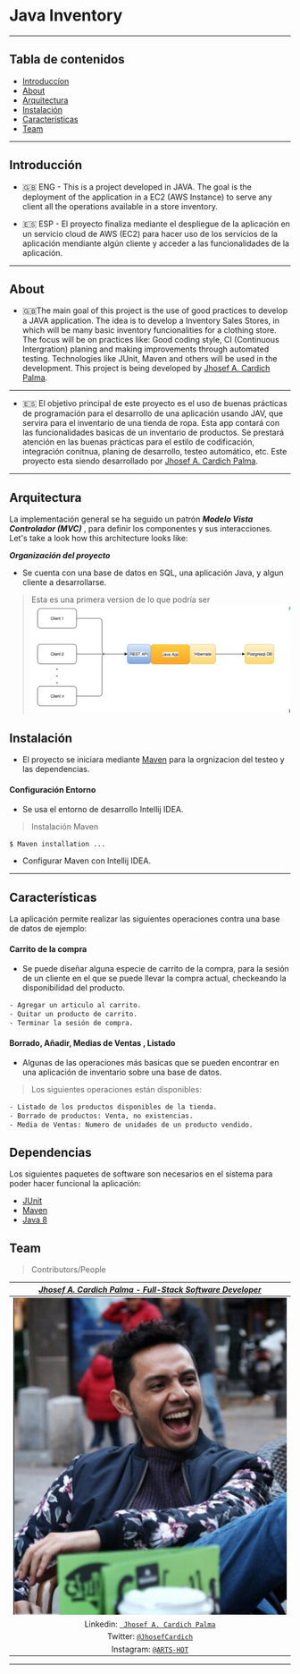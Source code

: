 
#  Java Inventory 

---
##  Tabla de contenidos


- [Introduccíon](#Introducción)
- [About](#About )
- [Arquitectura](#Arquitectura)
- [Instalación](#instalación)
- [Características](#Características)
- [Team](#team)




---

 
## Introducción

-  🇬🇧 ENG - This is a project developed in JAVA. The goal is the deployment of the application in a EC2 (AWS Instance) to serve any client all the operations available in a store inventory.

  - 🇪🇸 ESP -  El proyecto finaliza mediante el despliegue de la aplicación en un servicio cloud de AWS (EC2) para hacer uso de los servicios de la aplicación mendiante algún cliente y acceder a las funcionalidades de la aplicación.

---
 ## About

  - 🇬🇧The main goal of this project is the use of good practices to develop a JAVA application. The idea is to develop a Inventory Sales Stores, in which will be many basic inventory funcionalities for a clothing store. The focus will be on practices like: Good coding style, CI (Continuous Intergration) planing and making improvements through automated testing. Technologies like JUnit, Maven and others will be used in the development.
   This project is being developed by [Jhosef A. Cardich Palma](https://www.linkedin.com/in/jhosef-anderson-cardich-palma-74765788/). 

---
  - 🇪🇸 El objetivo principal de este proyecto es el uso de buenas prácticas de programación para el desarrollo de una aplicación usando JAV, que servira para el inventario de una tienda  de ropa. Esta app contará con las funcionalidades basicas de un inventario de productos.
   Se prestará atención en las buenas prácticas para el estilo de codificación, integración conitnua, planing de desarrollo, testeo automático, etc.   Este proyecto esta siendo desarrollado por [Jhosef A. Cardich Palma](https://www.linkedin.com/in/jhosef-anderson-cardich-palma-74765788/).





 ---
## Arquitectura

La implementación general se ha seguido un patrón ***Modelo Vista Controlador (MVC)*** , para definir los componentes y sus interacciones. 
Let's take a look how this architecture looks like:

 ***Organización del proyecto***
- Se cuenta con una base de datos en SQL, una aplicación Java, y algun cliente a desarrollarse. 
> Esta es una primera version de lo que podría ser 
 ![Project  Architecture](documentation/architecture.png)


## Instalación

 - El proyecto se iniciara mediante [Maven](https://maven.apache.org/) para la orgnizacion del testeo y las dependencias.

 #### Configuración Entorno
-  Se usa el entorno de desarrollo Intellij IDEA.

> Instalación Maven
```
$ Maven installation ... 
 ```
 - Configurar Maven con Intellij IDEA. 



---
 

## Características

La aplicación permite realizar las siguientes operaciones contra una base de datos de ejemplo: 


#### Carrito de la compra 
- Se puede diseñar alguna especie de carrito de la compra, para la sesión de un cliente en el que se puede llevar la compra actual, checkeando la disponibilidad del producto.

````
- Agregar un articulo al carrito.
- Quitar un producto de carrito.
- Terminar la sesión de compra.
````

#### Borrado, Añadir, Medias de Ventas , Listado 
- Algunas de las operaciones más basicas que se pueden encontrar en una aplicación de inventario sobre una base de datos.

> Los siguientes operaciones están disponibles:

````
- Listado de los productos disponibles de la tienda.
- Borrado de productos: Venta, no existencias.
- Media de Ventas: Numero de unidades de un producto vendido.

````

## Dependencias

Los siguientes paquetes de software son necesarios en el sistema para poder hacer funcional la aplicación:

- [JUnit](https://junit.org/junit5/)
- [Maven](https://maven.apache.org/)
- [Java 8](https://www.oracle.com/es/java/technologies/javase/javase-jdk8-downloads.html)

## Team
> Contributors/People

| <a href="https://www.linkedin.com/in/jhosef-anderson-cardich-palma-74765788/" target="_blank">***Jhosef A. Cardich Palma - Full-Stack Software Developer***</a> | 
| :---: |
| [![cat](documentation/profile_pic.png?s=150)](https://www.linkedin.com/in/jhosef-anderson-cardich-palma-74765788/)   |
| Linkedin:   <a href="https://www.linkedin.com/in/jhosef-anderson-cardich-palma-74765788/" target="_blank">` Jhosef A. Cardich Palma`</a>| 
| Twitter: <a href="http://twitter.com/jhosefcardich" target="_blank">`@JhosefCardich`</a>| 
|Instagram: <a href="http://instagram.com/arts_hot" target="_blank">`@ARTS-HOT`</a>






---


